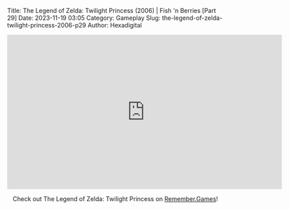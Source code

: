 Title: The Legend of Zelda: Twilight Princess (2006) | Fish 'n Berries [Part 29]
Date: 2023-11-19 03:05
Category: Gameplay
Slug: the-legend-of-zelda-twilight-princess-2006-p29
Author: Hexadigital

<center><iframe src="https://www.youtube.com/embed/nZQ18fa4J0A?feature=oembed" allow="accelerometer; autoplay; encrypted-media; gyroscope; picture-in-picture" width="640" height="360" frameborder="0"></iframe>

Check out The Legend of Zelda: Twilight Princess on [Remember.Games](https://remember.games/game/1365/the-legend-of-zelda-twilight-princess/)!</center>
